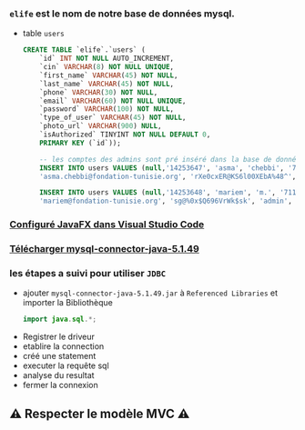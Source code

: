 ### `elife` est le nom de notre base de données mysql.
- table `users`
    ```sql
    CREATE TABLE `elife`.`users` (
        `id` INT NOT NULL AUTO_INCREMENT,
        `cin` VARCHAR(8) NOT NULL UNIQUE,
        `first_name` VARCHAR(45) NOT NULL,
        `last_name` VARCHAR(45) NOT NULL,
        `phone` VARCHAR(30) NOT NULL,
        `email` VARCHAR(60) NOT NULL UNIQUE,
        `password` VARCHAR(100) NOT NULL,
        `type_of_user` VARCHAR(45) NOT NULL,
        `photo_url` VARCHAR(900) NULL,
        `isAuthorized` TINYINT NOT NULL DEFAULT 0,
        PRIMARY KEY (`id`));

        -- les comptes des admins sont pré inséré dans la base de données elife dans le table users
        INSERT INTO users VALUES (null,'14253647', 'asma', 'chebbi', '71130172', 
        'asma.chebbi@fondation-tunisie.org', 'rXe0cxER@KS6l00XEbA%48^', 'admin', null, 1);

        INSERT INTO users VALUES (null,'14253648', 'mariem', 'm.', '71130172', 
        'mariem@fondation-tunisie.org', 'sg@%0x$Q696VrWk$sk', 'admin', null, 1);
    ```
### [Configuré JavaFX dans Visual Studio Code](https://openjfx.io/openjfx-docs/#IDE-VSCode)
### [Télécharger mysql-connector-java-5.1.49](http://ftp.iij.ad.jp/pub/db/mysql/Downloads/Connector-J/mysql-connector-java-5.1.49.zip)

### les étapes a suivi pour utiliser `JDBC`
- ajouter `mysql-connector-java-5.1.49.jar` à `Referenced Libraries` et importer la Bibliothèque
    ```java 
    import java.sql.*;
    ```
- Registrer le driveur
- etablire la connection
- créé une statement
- executer la requête sql
- analyse du resultat
- fermer la connexion
## :warning: Respecter le modèle MVC :warning:
